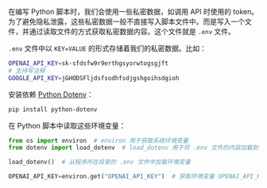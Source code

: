 在编写 Python 脚本时，我们会使用一些私密数据，如调用 API 时使用的 token。为了避免隐私泄露，这些私密数据一般不直接写入脚本文件中。而是写入一个文件，并通过读取文件的方式获取私密数据内容。这个文件就是 `.env` 文件。

`.env` 文件中以 `KEY=VALUE` 的形式存储着我们的私密数据。比如：

```sh
OPENAI_API_KEY=sk-sfdsfw9r9erthgsyorwtogsgjft
# 支持写注释
GOOGLE_API_KEY=jGHODSFljdsfsodhfsdjgshgoihsdgioh
```

安装依赖 [Python Dotenv](https://pypi.org/project/python-dotenv/)：

```sh
pip install python-dotenv
```

在 Python 脚本中读取这些环境变量：

```python
from os import environ  # environ 用于获取系统环境变量
from dotenv import load_dotenv  # load_dotenv 用于将 .env 文件的内容加载到系统环境变量中

load_dotenv()  # 从程序所在目录的 .env 文件中加载环境变量

OPENAI_API_KEY=environ.get("OPENAI_API_KEY")  # 获取环境变量 OPENAI_API_KEY
```